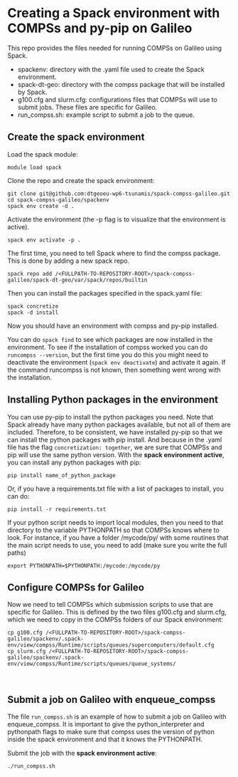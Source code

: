 # Creating a Spack environment with COMPSs and py-pip on Galileo
This repo provides the files needed for running COMPSs on Galileo using Spack.
- spackenv: directory with the .yaml file used to create the Spack environment.
- spack-dt-geo: directory with the compss package that will be installed by Spack.
- g100.cfg and slurm.cfg: configurations files that COMPSs will use to submit jobs. These files are specific for Galileo.
- run_compss.sh: example script to submit a job to the queue.


## Create the spack environment
Load the spack module:
```
module load spack
```   

Clone the repo and create the spack environment:
```
git clone git@github.com:dtgeoeu-wp6-tsunamis/spack-compss-galileo.git
cd spack-compss-galileo/spackenv
spack env create -d .
```
Activate the environment (the -p flag is to visualize that the environment is active).   
```
spack env activate -p .
```

The first time, you need to tell Spack where to find the compss package. This is done by adding a new spack repo.
```
spack repo add /<FULLPATH-TO-REPOSITORY-ROOT>/spack-compss-galileo/spack-dt-geo/var/spack/repos/builtin
```
Then you can install the packages specified in the spack.yaml file:
```
spack concretize
spack -d install
```
Now you should have an environment with compss and py-pip installed.    

You can do `spack find` to see which packages are now installed in the environment.
To see if the installation of compss worked you can do `runcompss --version`, but the first time you do this you might need to deactivate the environment (`spack env deactivate`) and activate it again. If the command runcompss is not known, then something went wrong with the installation.   

## Installing Python packages in the environment
You can use py-pip to install the python packages you need. Note that Spack already have many python packages available, but not all of them are included. Therefore, to be consistent, we have installed py-pip so that we can install the python packages with pip install. And because in the .yaml file has the flag `concretization: together`, we are sure that COMPSs and pip will use the same python version.
With the **spack environment active**, you can install any python packages with pip:
```
pip install name_of_python_package
```
Or, if you have a requirements.txt file with a list of packages to install, you can do:
```
pip install -r requirements.txt
```

If your python script needs to import local modules, then you need to that directory to the variable PYTHONPATH so that COMPSs knows where to look. For instance, if you have a folder /mycode/py/ with some routines that the main script needs to use, you need to add (make sure you write the full paths)
```
export PYTHONPATH=$PYTHONPATH:/mycode:/mycode/py
```


## Configure COMPSs for Galileo
Now we need to tell COMPSs which submission scripts to use that are specific for Galileo. This is defined by the two files g100.cfg and slurm.cfg, which we need to copy in the COMPSs folders of our Spack environment:
```
cp g100.cfg /<FULLPATH-TO-REPOSITORY-ROOT>/spack-compss-galileo/spackenv/.spack-env/view/compss/Runtime/scripts/queues/supercomputers/default.cfg   
cp slurm.cfg /<FULLPATH-TO-REPOSITORY-ROOT>/spack-compss-galileo/spackenv/.spack-env/view/compss/Runtime/scripts/queues/queue_systems/
```
<p> </p>

## Submit a job on Galileo with enqueue_compss
   
The file `run_compss.sh` is an example of how to submit a job on Galileo with enqueue_compss. It is important to give the python_interpreter and pythonpath flags to make sure that compss uses the version of python inside the spack environment and that it knows the PYTHONPATH.  

Submit the job with the **spack environment active**:
```
./run_compss.sh
```
   
